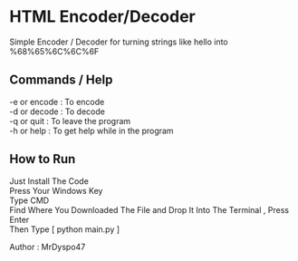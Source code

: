 # HTML Encoder/Decoder

Simple Encoder / Decoder for turning strings like hello into %68%65%6C%6C%6F


## Commands / Help
-e or encode : To encode <br>
-d or decode : To decode <br>
-q or quit : To leave the program <br>
-h or help : To get help while in the program <br>

## How to Run 

Just Install The Code <br>
Press Your Windows Key <br>
Type CMD <br>
Find Where You Downloaded The File and Drop It Into The Terminal , Press Enter <br>
Then Type [ python main.py ] <br>


Author : MrDyspo47
